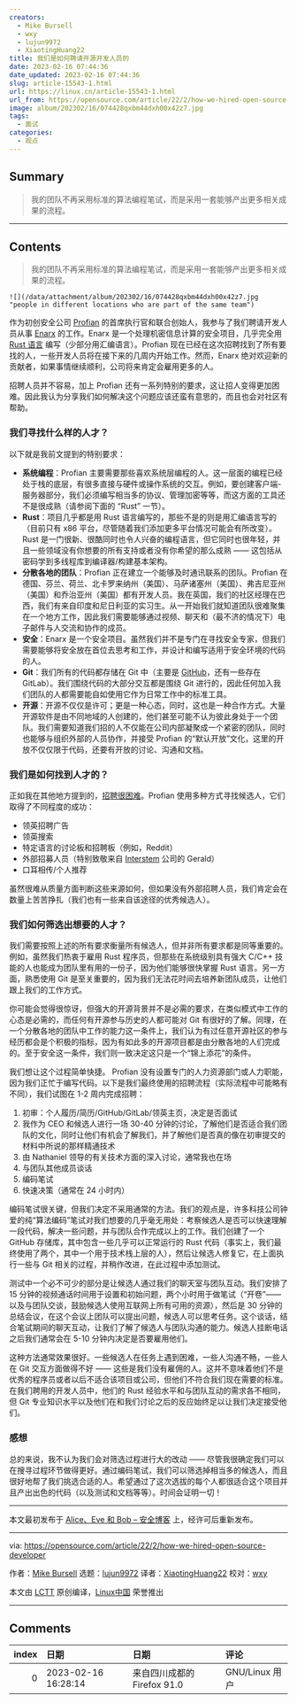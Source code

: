 ```yaml
---
creators:
  - Mike Bursell
  - wxy
  - lujun9972
  - XiaotingHuang22
title: 我们是如何聘请开源开发人员的
date: 2023-02-16 07:44:36
date_updated: 2023-02-16 07:44:36
slug: article-15543-1.html
url: https://linux.cn/article-15543-1.html
url_from: https://opensource.com/article/22/2/how-we-hired-open-source-developer
image: album/202302/16/074428qxbm44dxh00x42z7.jpg
tags:
  - 面试
categories:
  - 观点
---
```


## Summary

> 我的团队不再采用标准的算法编程笔试，而是采用一套能够产出更多相关成果的流程。

***

<!-- more -->

## Contents

> 
> 我的团队不再采用标准的算法编程笔试，而是采用一套能够产出更多相关成果的流程。
> 
> 
> 

`![](/data/attachment/album/202302/16/074428qxbm44dxh00x42z7.jpg "people in different locations who are part of the same team")`

作为初创安全公司 [Profian](https://profian.com/) 的首席执行官和联合创始人，我参与了我们聘请开发人员从事 [Enarx](https://enarx.dev/) 的工作。Enarx 是一个处理机密信息计算的安全项目，几乎完全用 [Rust 语言](https://opensource.com/article/21/3/rust-programmer) 编写（少部分用汇编语言）。Profian 现在已经在这次招聘找到了所有要找的人，一些开发人员将在接下来的几周内开始工作。然而，Enarx 绝对欢迎新的贡献者，如果事情继续顺利，公司将来肯定会雇用更多的人。

招聘人员并不容易，加上 Profian 还有一系列特别的要求，这让招人变得更加困难。因此我认为分享我们如何解决这个问题应该还蛮有意思的，而且也会对社区有帮助。

### 我们寻找什么样的人才？

以下就是我前文提到的特别要求：

* **系统编程**：Profian 主要需要那些喜欢系统层编程的人。这一层面的编程已经处于栈的底层，有很多直接与硬件或操作系统的交互。例如，要创建客户端-服务器部分，我们必须编写相当多的协议、管理加密等等，而这方面的工具还不是很成熟（请参阅下面的 “Rust” 一节）。
* **Rust**：项目几乎都是用 Rust 语言编写的，那些不是的则是用汇编语言写的（目前只有 x86 平台，尽管随着我们添加更多平台情况可能会有所改变）。Rust 是一门很新、很酷同时也令人兴奋的编程语言，但它同时也很年轻，并且一些领域没有你想要的所有支持或者没有你希望的那么成熟 —— 这包括从密码学到多线程库到编译器/构建基本架构。
* **分散各地的团队**：Profian 正在建立一个能够及时通讯联系的团队。Profian 在德国、芬兰、荷兰、北卡罗来纳州（美国）、马萨诸塞州（美国）、弗吉尼亚州（美国）和乔治亚州（美国）都有开发人员。我在英国，我们的社区经理在巴西，我们有来自印度和尼日利亚的实习生。从一开始我们就知道团队很难聚集在一个地方工作，因此我们需要能够通过视频、聊天和（最不济的情况下）电子邮件与人交流和协作的成员。
* **安全**：Enarx 是一个安全项目。虽然我们并不是专门在寻找安全专家，但我们需要能够将安全放在首位去思考和工作，并设计和编写适用于安全环境的代码的人。
* **Git**：我们所有的代码都存储在 Git 中（主要是 [GitHub](https://github.com/enarx/)，还有一些存在 GitLab）。我们围绕代码的大部分交互都是围绕 Git 进行的，因此任何加入我们团队的人都需要能自如使用它作为日常工作中的标准工具。
* **开源**：开源不仅仅是许可；更是一种心态，同时，这也是一种合作方式。大量开源软件是由不同地域的人创建的，他们甚至可能不认为彼此身处于一个团队。我们需要知道我们招的人不仅能在公司内部凝聚成一个紧密的团队，同时也能够与组织外部的人员协作，并接受 Profian 的“默认开放”文化，这里的开放不仅仅限于代码，还要有开放的讨论、沟通和文档。

### 我们是如何找到人才的？

正如我在其他地方提到的，[招聘很困难](https://aliceevebob.com/2021/11/09/recruiting-is-hard/)。Profian 使用多种方式寻找候选人，它们取得了不同程度的成功：

* 领英招聘广告
* 领英搜索
* 特定语言的讨论板和招聘板（例如，Reddit）
* 外部招募人员（特别致敬来自 [Interstem](https://www.interstem.co.uk/) 公司的 Gerald）
* 口耳相传/个人推荐

虽然很难从质量方面判断这些来源如何，但如果没有外部招聘人员，我们肯定会在数量上苦苦挣扎（我们也有一些来自该途径的优秀候选人）。

### 我们如何筛选出想要的人才？

我们需要按照上述的所有要求衡量所有候选人，但并非所有要求都是同等重要的。例如，虽然我们热衷于雇用 Rust 程序员，但那些在系统级别具有强大 C/C++ 技能的人也能成为团队里有用的一份子，因为他们能够很快掌握 Rust 语言。另一方面，熟悉使用 Git 是至关重要的，因为我们无法花时间去培养新团队成员，让他们跟上我们的工作方式。

你可能会觉得很惊讶，但强大的开源背景并不是必需的要求，在类似模式中工作的心态是必需的，而任何有开源参与历史的人都可能对 Git 有很好的了解。同理，在一个分散各地的团队中工作的能力这一条件上，我们认为有过任意开源社区的参与经历都会是个积极的指标，因为有如此多的开源项目都是由分散各地的人们完成的。至于安全这一条件，我们则一致决定这只是一个“锦上添花”的条件。

我们想让这个过程简单快捷。 Profian 没有设置专门的人力资源部门或人力职能，因为我们正忙于编写代码。以下是我们最终使用的招聘流程（实际流程中可能略有不同），我们试图在 1-2 周内完成招聘：

1. 初审：个人履历/简历/GitHub/GitLab/领英主页，决定是否面试
2. 我作为 CEO 和候选人进行一场 30-40 分钟的讨论，了解他们是否适合我们团队的文化，同时让他们有机会了解我们，并了解他们是否真的像在初审提交的材料中所说的那样精通技术
3. 由 Nathaniel 领导的有关技术方面的深入讨论，通常我也在场
4. 与团队其他成员谈话
5. 编码笔试
6. 快速决策（通常在 24 小时内）

编码笔试很关键，但我们决定不采用通常的方法。我们的观点是，许多科技公司钟爱的纯“算法编码”笔试对我们想要的几乎毫无用处：考察候选人是否可以快速理解一段代码，解决一些问题，并与团队合作完成以上的工作。我们创建了一个 GitHub 存储库，其中包含一些几乎可以正常运行的 Rust 代码（事实上，我们最终使用了两个，其中一个用于技术栈上层的人），然后让候选人修复它，在上面执行一些与 Git 相关的过程，并稍作改进，在此过程中添加测试。

测试中一个必不可少的部分是让候选人通过我们的聊天室与团队互动。我们安排了 15 分钟的视频通话时间用于设置和初始问题，两个小时用于做笔试（“开卷”——以及与团队交谈，鼓励候选人使用互联网上所有可用的资源），然后是 30 分钟的总结会议，在这个会议上团队可以提出问题，候选人可以思考任务。这个谈话，结合笔试期间的聊天互动，让我们了解了候选人与团队沟通的能力。候选人挂断电话之后我们通常会在 5-10 分钟内决定是否要雇用他们。

这种方法通常效果很好。一些候选人在任务上遇到困难，一些人沟通不畅，一些人在 Git 交互方面做得不好 —— 这些是我们没有雇佣的人。这并不意味着他们不是优秀的程序员或者以后不适合该项目或公司，但他们不符合我们现在需要的标准。在我们聘用的开发人员中，他们的 Rust 经验水平和与团队互动的需求各不相同，但 Git 专业知识水平以及他们在和我们讨论之后的反应始终足以让我们决定接受他们。

### 感想

总的来说，我不认为我们会对筛选过程进行大的改动 —— 尽管我很确定我们可以在搜寻过程环节做得更好。通过编码笔试，我们可以筛选掉相当多的候选人，而且很好地帮了我们挑选合适的人。希望通过了这次选拔的每个人都很适合这个项目并且产出出色的代码（以及测试和文档等等）。时间会证明一切！

---

本文最初发布于 [Alice、Eve 和 Bob – 安全博客](https://aliceevebob.com/) 上，经许可后重新发布。

---

via: <https://opensource.com/article/22/2/how-we-hired-open-source-developer>

作者：[Mike Bursell](https://opensource.com/users/mikecamel) 选题：[lujun9972](https://github.com/lujun9972) 译者：[XiaotingHuang22](https://github.com/XiaotingHuang22) 校对：[wxy](https://github.com/wxy)

本文由 [LCTT](https://github.com/LCTT/TranslateProject) 原创编译，[Linux中国](https://linux.cn/) 荣誉推出

***

## Comments

|   index | 日期                | 日期                                       | 评论                           |
|--------:|:--------------------|:-------------------------------------------|:-------------------------------|
|       0 | 2023-02-16 16:28:14 | 来自四川成都的 Firefox 91.0|GNU/Linux 用户 | 面试能够使用互联网资源真的好啊 |
